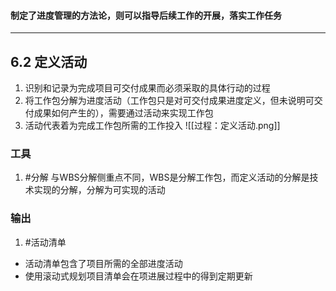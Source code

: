 #### 制定了进度管理的方法论，则可以指导后续工作的开展，落实工作任务
---
## 6.2 定义活动
1. 识别和记录为完成项目可交付成果而必须采取的具体行动的过程
2. 将工作包分解为进度活动（工作包只是对可交付成果进度定义，但未说明可交付成果如何产生的），需要通过活动来实现工作包
3. 活动代表着为完成工作包所需的工作投入
![[过程：定义活动.png]]

### 工具
1. #分解
与WBS分解侧重点不同，WBS是分解工作包，而定义活动的分解是技术实现的分解，分解为可实现的活动

### 输出
1. #活动清单
- 活动清单包含了项目所需的全部进度活动
- 使用滚动式规划项目清单会在项进展过程中的得到定期更新